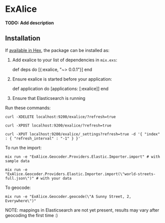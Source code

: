 # ExAlice

**TODO: Add description**

## Installation

If [available in Hex](https://hex.pm/docs/publish), the package can be installed as:

  1. Add exalice to your list of dependencies in `mix.exs`:

        def deps do
          [{:exalice, "~> 0.0.1"}]
        end

  2. Ensure exalice is started before your application:

        def application do
          [applications: [:exalice]]
        end

  3. Ensure that Elasticsearch is running

Run these commands:

    curl -XDELETE localhost:9200/exalice/?refresh=true

    curl -XPOST localhost:9200/exalice/?refresh=true

    curl -XPUT localhost:9200/exalice/_settings?refresh=true -d '{ "index" : { "refresh_interval" : "-1" } }'

To run the import:

    mix run -e "ExAlice.Geocoder.Providers.Elastic.Importer.import" # with sample data

    mix run -e "ExAlice.Geocoder.Providers.Elastic.Importer.import(\"world-streets-full.json\")" # with your data

To geocode:

    mix run -e "ExAlice.Geocoder.geocode(\"A Sunny Street, 2, Everywhere\")"

NOTE: mappings in Elasticsearch are not yet present, results may vary after
geocoding the first time :)
